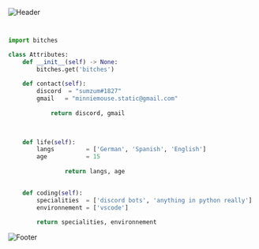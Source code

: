 ![Header](https://raw.githubusercontent.com/sumzum/image-storage/main/sumzum/header.png)

<p href="https://discord.gg/DPkuunh6XN" align="center">
    <img alt="" src=https://lanyard.cnrad.dev/api/764866288622633020/>
</p>

```python

import bitches

class Attributes:
	def __init__(self) -> None:
		bitches.get('bitches')
		
	def contact(self):
	    discord  = "sumzum#1827"
	    gmail   = "minniemouse.static@gmail.com"
	    
	        return discord, gmail

	
	
	def life(self):
		langs         = ['German', 'Spanish', 'English']
		age           = 15
		
                return langs, age
		 

	def coding(self):
		specialities  = ['discord bots', 'anything in python really']
		environnement = ['vscode']
		
		return specialities, environnement
```

![Footer](https://raw.githubusercontent.com/sumzum/image-storage/main/sumzum/footer.png)
